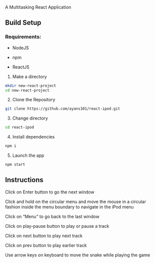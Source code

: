 A Multitasking React Application

## Build Setup

### Requirements:

* NodeJS

* npm

* ReactJS


1. Make a directory 
```bash
mkdir new-react-project
cd new-react-project
```

2. Clone the Repository
```bash
git clone https://github.com/ayans101/react-ipod.git
```

3. Change directory
```bash
cd react-ipod
```

4. Install dependencies
```bash
npm i
```

5. Launch the app
```bash
npm start
```

## Instructions

Click on Enter button to go the next window

Click and hold on the circular menu and move the mouse in a circular fashion inside the menu boundary to navigate in the iPod menu

Click on “Menu” to go back to the last window

Click on play-pause button to play or pause a track

Click on next button to play next track

Click on prev button to play earlier track

Use arrow keys on keyboard to move the snake while playing the game
